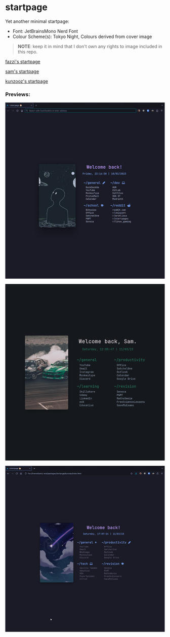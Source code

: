 # startpage

Yet another minimal startpage:
- Font: JetBrainsMono Nerd Font
- Colour Scheme(s): Tokyo Night, Colours derived from cover image

> **NOTE**: keep it in mind that I don't own any rights to image included in this repo.

[fazzi's startpage](https://fazzi.gitlab.io/startpage/fazzi/ "fazzi's startpage")

[sam's startpage](https://fazzi.gitlab.io/startpage/sam/ "sam's startpage")

[kunzooz's startpage](https://fazzi.gitlab.io/startpage/kunzooz/ "kunzooz's startpage")

### Previews:

![img](preview/fazzi.png)

![img](preview/sam.png)

![img](preview/kunzooz.png)

